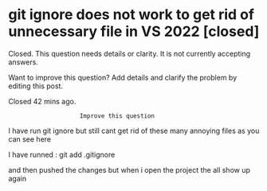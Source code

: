 
# git ignore does not work to get rid of unnecessary file in VS 2022 [closed]







Closed. This question needs details or clarity. It is not currently accepting answers.
                        
                    










Want to improve this question? Add details and clarify the problem by editing this post.


Closed 42 mins ago.







                        Improve this question
                    



I have run git ignore but still cant get rid of these many annoying files as you can see here

I have runned :
 git add .gitignore

and then pushed the changes but when i open the project the all show up again

        